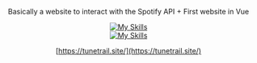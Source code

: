 <div align="center">

Basically a website to interact with the Spotify API + First website in Vue

[![My Skills](https://skillicons.dev/icons?i=vue,express,vite,aws)](https://skillicons.dev)\
[![My Skills](https://skillicons.dev/icons?i=js,html,css)](https://skillicons.dev)

[https://tunetrail.site/](https://tunetrail.site/)

</div>
